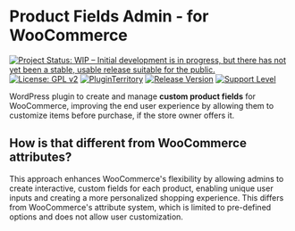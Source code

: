 # Product Fields Admin - for WooCommerce

[![Project Status: WIP – Initial development is in progress, but there has not yet been a stable, usable release suitable for the public.](https://www.repostatus.org/badges/latest/wip.svg)](https://www.repostatus.org/#wip)
[![License: GPL v2](https://img.shields.io/badge/License-GPL_v2-blue.svg)](https://www.gnu.org/licenses/old-licenses/gpl-2.0.en.html)
[![PluginTerritory](https://img.shields.io/badge/Plugin%20Territory-Free-blue.svg?logo=wordpress)]()
[![Release Version](https://img.shields.io/github/release/sarahcssiqueira/plugin-product-fields-admin.svg?color)](https://github.com/sarahcssiqueira/plugin-product-fields-admin/releases/latest)
[![Support Level](https://img.shields.io/badge/support-may_take_time-yellow.svg)](#support-level)

WordPress plugin to create and manage **custom product fields** for WooCommerce, improving the end user experience by allowing them to customize items before purchase, if the store owner offers it.

## How is that different from WooCommerce attributes?

This approach enhances WooCommerce's flexibility by allowing admins to create interactive, custom fields for each product, enabling unique user inputs and creating a more personalized shopping experience. This differs from WooCommerce's attribute system, which is limited to pre-defined options and does not allow user customization.